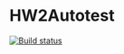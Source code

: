 # HW2Autotest 
[![Build status](https://ci.appveyor.com/api/projects/status/c9gpq8nyxej4g1ei?svg=true)](https://ci.appveyor.com/project/NatalyaZinger/hw2autotest)
